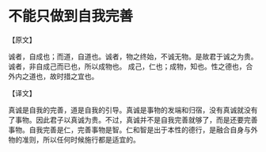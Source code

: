 # 不能只做到自我完善

【原文】 

诚者，自成也；而道，自道也。诚者，物之终始，不诚无物。是故君于诚之为贵。诚者，非自成己而已也，所以成物也。 成己，仁也；成物，知也。性之德也，合外内之道也，故时措之宜也。 

【译文】 

真诚是自我的完善，道是自我的引导。真诚是事物的发端和归宿，没有真诚就没有了事物。因此君子以真诚为贵。不过，真诚并不是自我完善就够了，而是还要完善事物。自我完善是仁，完善事物是智。仁和智是出于本性的德行，是融合自身与外物的准则，所以任何时候施行都是适宜的。
 